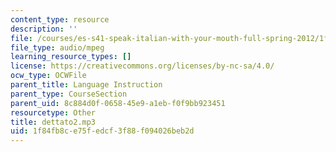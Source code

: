```yaml
---
content_type: resource
description: ''
file: /courses/es-s41-speak-italian-with-your-mouth-full-spring-2012/1f84fb8ce75fedcf3f88f094026beb2d_dettato2.mp3
file_type: audio/mpeg
learning_resource_types: []
license: https://creativecommons.org/licenses/by-nc-sa/4.0/
ocw_type: OCWFile
parent_title: Language Instruction
parent_type: CourseSection
parent_uid: 8c884d0f-0658-45e9-a1eb-f0f9bb923451
resourcetype: Other
title: dettato2.mp3
uid: 1f84fb8c-e75f-edcf-3f88-f094026beb2d
---
```

